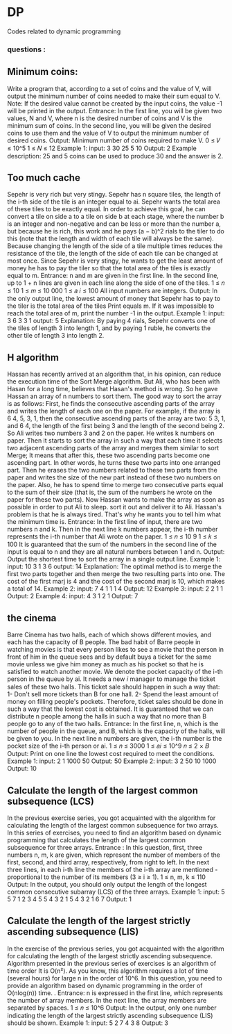 # DP
Codes related to dynamic programming
### questions :

## Minimum coins:
Write a program that, according to a set of coins and the value of V, will output the minimum number of coins needed to make their sum equal to V.
Note: If the desired value cannot be created by the input coins, the value -1 will be printed in the output.
Entrance:
In the first line, you will be given two values, N and V, where n is the desired number of coins and V is the minimum sum of coins.
In the second line, you will be given the desired coins to use them and the value of V to output the minimum number of desired coins.
Output:
Minimum number of coins required to make V.
0 ≤ 𝑉 ≤ 10^5
1 ≤ 𝑁 ≤ 12
Example 1:
input:
3 30
25 5 10
Output:
2
Example description:
25 and 5 coins can be used to produce 30 and the answer is 2.

## Too much cache
Sepehr is very rich but very stingy.
Sepehr has n square tiles, the length of the i-th side of the tile is an integer equal to ai. Sepehr wants the total area of these tiles to be exactly equal. In order to achieve this goal, he can convert a tile on side a to a tile on side b at each stage, where the number b is an integer and non-negative and can be less or more than the number a, but because he is rich, this work and he pays (a − b)^2 rials to the tiler to do this (note that the length and width of each tile will always be the same).
Because changing the length of the side of a tile multiple times reduces the resistance of the tile, the length of the side of each tile can be changed at most once. Since Sepehr is very stingy, he wants to get the least amount of money he has to pay the tiler so that the total area of the tiles is exactly equal to m.
Entrance:
n and m are given in the first line.
In the second line, up to 1 + n lines are given in each line along the side of one of the tiles.
1 ≤ 𝑛 ≤ 10
1 ≤ 𝑚 ≤ 10 000
1 ≤ 𝑎
𝑖 ≤ 100
All input numbers are integers.
Output:
In the only output line, the lowest amount of money that Sepehr has to pay to the tiler is the total area of the tiles
Print equals m.
If it was impossible to reach the total area of m, print the number -1 in the output.
Example 1:
input:
3 6
3
3
1
output:
5
Explanation:
By paying 4 rials, Sepehr converts one of the tiles of length 3 into length 1, and by paying 1 ruble, he converts the other tile of length 3 into length 2.

## H algorithm
Hassan has recently arrived at an algorithm that, in his opinion, can reduce the execution time of the Sort Merge algorithm. But Ali, who has been with Hasan for a long time, believes that Hasan's method is wrong. So he gave Hassan an array of n numbers to sort them. The good way to sort the array is as follows:
First, he finds the consecutive ascending parts of the array and writes the length of each one on the paper. For example, if the array is 6 4, 5, 3, 1, then the consecutive ascending parts of the array are two: 5 3, 1, and 6 4, the length of the first being 3 and the length of the second being 2. So Ali writes two numbers 3 and 2 on the paper. He writes k numbers on paper. Then it starts to sort the array in such a way that each time it selects two adjacent ascending parts of the array and merges them similar to sort Merge; It means that after this, these two ascending parts become one ascending part. In other words, he turns these two parts into one arranged part. Then he erases the two numbers related to these two parts from the paper and writes the size of the new part instead of these two numbers on the paper. Also, he has to spend time to merge two consecutive parts equal to the sum of their size (that is, the sum of the numbers he wrote on the paper for these two parts). Now Hassan wants to make the array as soon as possible in order to put Ali to sleep. sort it out and deliver it to Ali. Hassan's problem is that he is always tired. That's why he wants you to tell him what the minimum time is.
Entrance:
In the first line of input, there are two numbers n and k.
Then in the next line k numbers appear, the i-th number represents the i-th number that Ali wrote on the paper.
1 ≤ 𝑛 ≤ 10
9
1 ≤ 𝑘 ≤ 100
It is guaranteed that the sum of the numbers in the second line of the input is equal to n and they are all natural numbers between 1 and n.
Output:
Output the shortest time to sort the array in a single output line.
Example 1:
input:
10 3
1 3 6
output:
14
Explanation:
The optimal method is to merge the first two parts together and then merge the two resulting parts into one. The cost of the first marj is 4 and the cost of the second marj is 10, which makes a total of 14.
Example 2:
input:
7 4
1 1 1 4
Output:
12
Example 3:
input:
2 2
1 1
Output:
2
Example 4:
input:
4 3
1 2 1
Output:
7

## the cinema
Barre Cinema has two halls, each of which shows different movies, and each has the capacity of B people.
The bad habit of Barre people in watching movies is that every person likes to see a movie that the person in front of him in the queue sees and by default buys a ticket for the same movie unless we give him money as much as his pocket so that he is satisfied to watch another movie.
We denote the pocket capacity of the i-th person in the queue by ai. It needs a new 𝑖 manager to manage the ticket sales of these two halls. This ticket sale should happen in such a way that:
1- Don't sell more tickets than B for one hall.
2- Spend the least amount of money on filling people's pockets.
Therefore, ticket sales should be done in such a way that the lowest cost is obtained.
It is guaranteed that we can distribute n people among the halls in such a way that no more than B people go to any of the two halls.
Entrance:
In the first line, n, which is the number of people in the queue, and B, which is the capacity of the halls, will be given to you. In the next line n numbers are given, the i-th number is the pocket size of the i-th person or ai.
1 ≤ 𝑛 ≤ 3000
1 ≤ 𝑎𝑖 ≤ 10^9
𝑛 ≤ 2 × 𝐵
Output:
Print on one line the lowest cost required to meet the conditions.
Example 1:
input:
2 1
1000 50
Output:
50
Example 2:
input:
3 2
50 10 1000
Output:
10

## Calculate the length of the largest common subsequence (LCS)
In the previous exercise series, you got acquainted with the algorithm for calculating the length of the largest common subsequence for two arrays. In this series of exercises, you need to find an algorithm based on dynamic programming that calculates the length of the largest common subsequence for three arrays.
Entrance :
In this question, first, three numbers n, m, k are given, which represent the number of members of the first, second, and third array, respectively, from right to left. In the next three lines, in each i-th line the members of the i-th array are mentioned - proportional to the number of its members (3 ≥ i ≥ 1).
1 ≤ n, m, k ≤ 110
Output:
In the output, you should only output the length of the longest common consecutive subarray (LCS) of the three arrays.
Example 1:
input:
5 5 7
1 2 3 4 5
5 4 3 2 1
5 4 3 2 1 6 7
Output:
1

## Calculate the length of the largest strictly ascending subsequence (LIS)
In the exercise of the previous series, you got acquainted with the algorithm for calculating the length of the largest strictly ascending subsequence. Algorithm presented in the previous series of exercises is an algorithm of time order
It is O(n²).
As you know, this algorithm requires a lot of time (several hours) for large n in the order of 10^6. In this question, you need to provide an algorithm based on dynamic programming in the order of O(nlog(n)) time. .
Entrance:
n is expressed in the first line, which represents the number of array members. In the next line, the array members are separated by spaces.
1 ≤ 𝑛 ≤ 10^6
Output:
In the output, only one number indicating the length of the largest strictly ascending subsequence (LIS) should be shown.
Example 1:
input:
5
2 7 4 3 8
Output:
3
